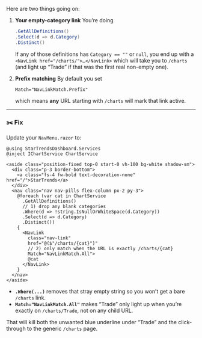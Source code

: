 Here are two things going on:

1. **Your empty-category link**
   You’re doing

   ```csharp
   .GetAllDefinitions()
   .Select(d => d.Category)
   .Distinct()
   ```

   If any of those definitions has `Category == ""` or `null`, you end up with a `<NavLink href="/charts/">…</NavLink>` which will take you to `/charts` (and light up “Trade” if that was the first real non-empty one).

2. **Prefix matching**
   By default you set

   ```razor
   Match="NavLinkMatch.Prefix"
   ```

   which means **any** URL starting with `/charts` will mark that link active.

---

### ✂️ Fix

Update your `NavMenu.razor` to:

```razor
@using StarTrendsDashboard.Services
@inject IChartService ChartService

<aside class="position-fixed top-0 start-0 vh-100 bg-white shadow-sm">
  <div class="p-3 border-bottom">
    <a class="fs-4 fw-bold text-decoration-none" href="/">StarTrends</a>
  </div>
  <nav class="nav nav-pills flex-column px-2 py-3">
    @foreach (var cat in ChartService
      .GetAllDefinitions()
      // 1) drop any blank categories
      .Where(d => !string.IsNullOrWhiteSpace(d.Category))
      .Select(d => d.Category)
      .Distinct())
    {
      <NavLink 
        class="nav-link"
        href="@($"/charts/{cat}")"
        // 2) only match when the URL is exactly /charts/{cat}
        Match="NavLinkMatch.All">
        @cat
      </NavLink>
    }
  </nav>
</aside>
```

* **`.Where(...)`** removes that stray empty string so you won’t get a bare `/charts` link.
* **`Match="NavLinkMatch.All"`** makes “Trade” only light up when you’re exactly on `/charts/Trade`, not on any child URL.

That will kill both the unwanted blue underline under “Trade” and the click-through to the generic `/charts` page.
